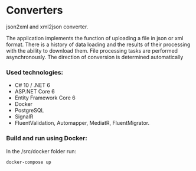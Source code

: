 # Converters

json2xml and xml2json converter.

The application implements the function of uploading a file in json or xml format. There is a history of data loading and the results of their processing with the ability to download them. File processing tasks are performed asynchronously. The direction of conversion is determined automatically

### Used technologies:
- C# 10 / .NET 6
- ASP.NET Core 6
- Entity Framework Core 6
- Docker
- PostgreSQL
- SignalR
- FluentValidation, Automapper, MediatR, FluentMigrator.

### Build and run using Docker:

In the /src/docker folder run:

`docker-compose up`
